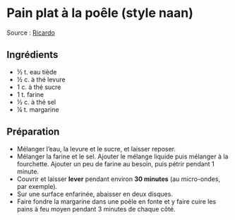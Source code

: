 # Pain plat à la poêle (style naan)
Source : [Ricardo](https://www.ricardocuisine.com/recettes/337-pain-a-la-poele)

## Ingrédients
* ½ t. eau tiède
* ½ c. à thé levure
* 1 c. à thé sucre
* 1 t. farine
* ½ c. à thé sel
* ¼ t. margarine

## Préparation
* Mélanger l’eau, la levure et le sucre, et laisser reposer.
* Mélanger la farine et le sel. Ajouter le mélange liquide puis mélanger à la fourchette. Ajouter un peu de farine au besoin, puis pétrir pendant 1 minute.
* Couvrir et laisser **lever** pendant environ **30 minutes** (au micro-ondes, par exemple).
* Sur une surface enfarinée, abaisser en deux disques.
* Faire fondre la margarine dans une poêle en fonte et y faire cuire les pains à feu moyen pendant 3 minutes de chaque côté.